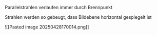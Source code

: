 Parallelstrahlen verlaufen immer durch Brennpunkt

Strahlen werden so gebeugt, dass Bildebene horizontal gespiegelt ist

![[Pasted image 20250428170014.png]]